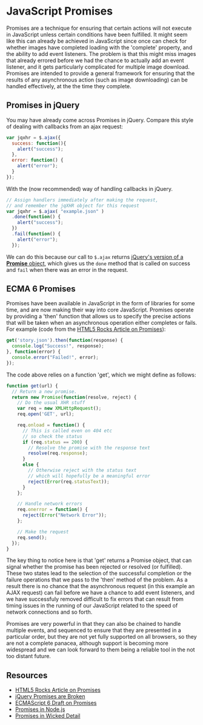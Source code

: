 JavaScript Promises
===================

Promises are a technique for ensuring that certain actions will not execute in JavaScript unless certain conditions have been fulfilled.  It might seem like this can already be achieved in JavaScript since once can check for whether images have completed loading with the 'complete' property, and the ability to add event listeners.  The problem is that this might miss images that already errored before we had the chance to actually add an event listener, and it gets particularly complicated for multiple image download.  Promises are intended to provide a general framework for ensuring that the results of any asynchronous action (such as image downloading) can be handled effectively, at the the time they complete. 

## Promises in jQuery

You may have already come across Promises in jQuery. Compare this style of dealing with callbacks from an ajax request:

```javascript
var jqxhr = $.ajax({
  success: function(){
    alert("success");
  },
  error: function() {
    alert("error");
  }
});
```

With the (now recommended) way of handling callbacks in jQuery.

```javascript
// Assign handlers immediately after making the request,
// and remember the jqXHR object for this request
var jqxhr = $.ajax( "example.json" )
  .done(function() {
    alert("success");
  })
  .fail(function() {
    alert("error");
  });
```

We can do this because our call to `$.ajax` returns [jQuery's version of a **Promise** object](http://api.jquery.com/category/deferred-object/), which gives us the `done` method that is called on success and `fail` when there was an error in the request.

## ECMA 6 Promises

Promises have been available in JavaScript in the form of libraries for some time, and are now making their way into core JavaScript.  Promises operate by providing a 'then' function that allows us to specify the precise actions that will be taken when an asynchronous operation either completes or fails.  For example (code from the [HTML5 Rocks Article on Promises](http://www.html5rocks.com/en/tutorials/es6/promises)):

```javascript
get('story.json').then(function(response) {
  console.log("Success!", response);
}, function(error) {
  console.error("Failed!", error);
});
```

The code above relies on a function 'get', which we might define as follows:

```javascript
function get(url) {
  // Return a new promise.
  return new Promise(function(resolve, reject) {
    // Do the usual XHR stuff
    var req = new XMLHttpRequest();
    req.open('GET', url);

    req.onload = function() {
      // This is called even on 404 etc
      // so check the status
      if (req.status == 200) {
        // Resolve the promise with the response text
        resolve(req.response);
      }
      else {
        // Otherwise reject with the status text
        // which will hopefully be a meaningful error
        reject(Error(req.statusText));
      }
    };

    // Handle network errors
    req.onerror = function() {
      reject(Error("Network Error"));
    };

    // Make the request
    req.send();
  });
}
```

The key thing to notice here is that 'get' returns a Promise object, that can signal whether the promise has been rejected or resolved (or fulfilled).  These two states lead to the selection of the successful completion or the failure operations that we pass to the 'then' method of the problem.  As a result there is no chance that the asynchronous request (in this example an AJAX request) can fail before we have a chance to add event listeners, and we have successfuly removed difficult to fix errors that can result from timing issues in the running of our JavaScript related to the speed of network connections and so forth.

Promises are very powerful in that they can also be chained to handle multiple events, and sequenced to ensure that they are presented in a particular order, but they are not yet fully supported on all browsers, so they are not a complete panacea, although support is becoming more widespread and we can look forward to them being a reliable tool in the not too distant future.


Resources
-------

* [HTML5 Rocks Article on Promises](http://www.html5rocks.com/en/tutorials/es6/promises)
* [jQuery Promises are Broken](https://thewayofcode.wordpress.com/tag/jquery-deferred-broken/)
* [ECMAScript 6 Draft on Promises](http://people.mozilla.org/~jorendorff/es6-draft.html#sec-promise-objects)
* [Promises in Node.js](http://12devs.co.uk/articles/promises-an-alternative-way-to-approach-asynchronous-javascript/)
* [Promises in Wicked Detail](http://www.mattgreer.org/articles/promises-in-wicked-detail/)
